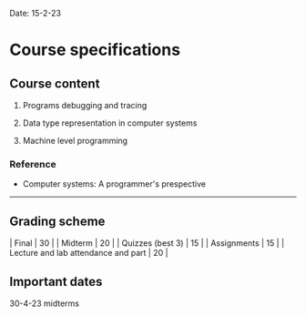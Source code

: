 Date: 15-2-23

# Course specifications

## Course content

1. Programs debugging and tracing

2. Data type representation in computer systems

3. Machine level programming

### Reference

- Computer systems: A programmer's prespective

---

## Grading scheme

| Final                               | 30 |
| Midterm                             | 20 |
| Quizzes (best 3)                    | 15 |
| Assignments                         | 15 |
| Lecture and lab attendance and part | 20 |


## Important dates

30-4-23 midterms
